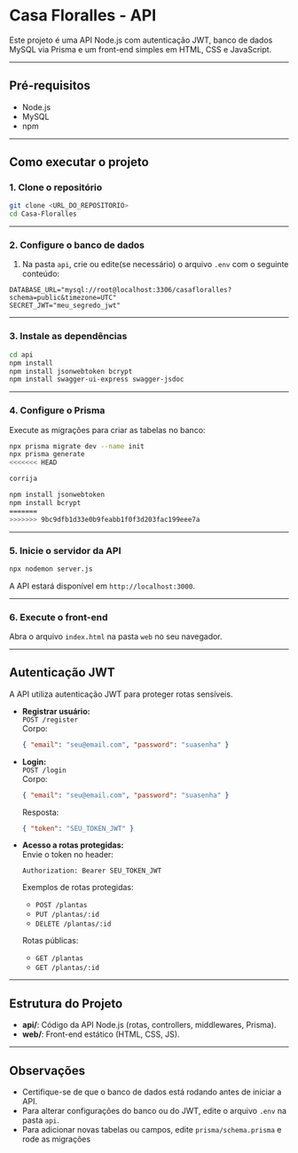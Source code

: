 # Casa Floralles - API

Este projeto é uma API Node.js com autenticação JWT, banco de dados MySQL via Prisma e um front-end simples em HTML, CSS e JavaScript.

---

## Pré-requisitos

- Node.js
- MySQL
- npm

---

## Como executar o projeto

### 1. Clone o repositório

```bash
git clone <URL_DO_REPOSITORIO>
cd Casa-Floralles
```

---

### 2. Configure o banco de dados

1. Na pasta `api`, crie ou edite(se necessário) o arquivo `.env` com o seguinte conteúdo:

```
DATABASE_URL="mysql://root@localhost:3306/casafloralles?schema=public&timezone=UTC"
SECRET_JWT="meu_segredo_jwt"
```

---

### 3. Instale as dependências

```bash
cd api
npm install
npm install jsonwebtoken bcrypt 
npm install swagger-ui-express swagger-jsdoc
```

---

### 4. Configure o Prisma

Execute as migrações para criar as tabelas no banco:

```bash
npx prisma migrate dev --name init
npx prisma generate
<<<<<<< HEAD

corrija

npm install jsonwebtoken
npm install bcrypt
=======
>>>>>>> 9bc9dfb1d33e0b9feabb1f0f3d203fac199eee7a
```

---

### 5. Inicie o servidor da API

```bash
npx nodemon server.js
```

A API estará disponível em `http://localhost:3000`.

---

### 6. Execute o front-end

Abra o arquivo `index.html` na pasta `web` no seu navegador.

---

## Autenticação JWT

A API utiliza autenticação JWT para proteger rotas sensíveis.

- **Registrar usuário:**  
  `POST /register`  
  Corpo:  
  ```json
  { "email": "seu@email.com", "password": "suasenha" }
  ```

- **Login:**  
  `POST /login`  
  Corpo:  
  ```json
  { "email": "seu@email.com", "password": "suasenha" }
  ```
  Resposta:  
  ```json
  { "token": "SEU_TOKEN_JWT" }
  ```

- **Acesso a rotas protegidas:**  
  Envie o token no header:  
  ```
  Authorization: Bearer SEU_TOKEN_JWT
  ```

  Exemplos de rotas protegidas:
  - `POST /plantas`
  - `PUT /plantas/:id`
  - `DELETE /plantas/:id`

  Rotas públicas:
  - `GET /plantas`
  - `GET /plantas/:id`

---

## Estrutura do Projeto

- **api/**: Código da API Node.js (rotas, controllers, middlewares, Prisma).
- **web/**: Front-end estático (HTML, CSS, JS).

---

## Observações

- Certifique-se de que o banco de dados está rodando antes de iniciar a API.
- Para alterar configurações do banco ou do JWT, edite o arquivo `.env` na pasta `api`.
- Para adicionar novas tabelas ou campos, edite `prisma/schema.prisma` e rode as migrações